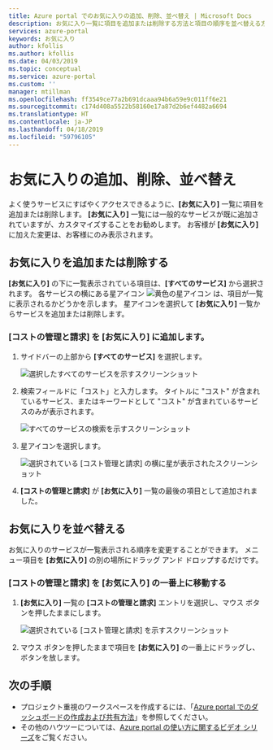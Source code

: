 ```yaml
---
title: Azure portal でのお気に入りの追加、削除、並べ替え | Microsoft Docs
description: お気に入り一覧に項目を追加または削除する方法と項目の順序を並べ替える方法について説明します
services: azure-portal
keywords: お気に入り
author: kfollis
ms.author: kfollis
ms.date: 04/03/2019
ms.topic: conceptual
ms.service: azure-portal
ms.custom: ''
manager: mtillman
ms.openlocfilehash: ff3549ce77a2b691dcaaa94b6a59e9c011ff6e21
ms.sourcegitcommit: c174d408a5522b58160e17a87d2b6ef4482a6694
ms.translationtype: HT
ms.contentlocale: ja-JP
ms.lasthandoff: 04/18/2019
ms.locfileid: "59796105"
---
```

# <a name="add-remove-and-sort-favorites"></a>お気に入りの追加、削除、並べ替え

よく使うサービスにすばやくアクセスできるように、**[お気に入り]** 一覧に項目を追加または削除します。 **[お気に入り]** 一覧には一般的なサービスが既に追加されていますが、カスタマイズすることをお勧めします。 お客様が **[お気に入り]** に加えた変更は、お客様にのみ表示されます。

## <a name="add-or-remove-a-favorite"></a>お気に入りを追加または削除する

**[お気に入り]** の下に一覧表示されている項目は、**[すべてのサービス]** から選択されます。 各サービスの横にある星アイコン ![黄色の星アイコン](./media/azure-portal-add-remove-sort-favorites/azure-portal-favorites-star.png) は、項目が一覧に表示されるかどうかを示します。 星アイコンを選択して **[お気に入り]** 一覧からサービスを追加または削除します。

### <a name="add-cost-management--billing-to-favorites"></a>[コストの管理と請求] を [お気に入り] に追加します。

1. サイドバーの上部から **[すべてのサービス]** を選択します。

    ![選択したすべてのサービスを示すスクリーンショット](./media/azure-portal-add-remove-sort-favorites/azure-portal-favorites-all-services.png)

1. 検索フィールドに「コスト」と入力します。 タイトルに "コスト" が含まれているサービス、またはキーワードとして "コスト" が含まれているサービスのみが表示されます。

   ![すべてのサービスの検索を示すスクリーンショット](./media/azure-portal-add-remove-sort-favorites/azure-portal-favorites-search.png)

1. 星アイコンを選択します。

   ![選択されている [コスト管理と請求] の横に星が表示されたスクリーンショット](./media/azure-portal-add-remove-sort-favorites/azure-portal-favorites-add.png)

1. **[コストの管理と請求]** が **[お気に入り]** 一覧の最後の項目として追加されました。

## <a name="sort-favorites"></a>お気に入りを並べ替える

お気に入りのサービスが一覧表示される順序を変更することができます。 メニュー項目を **[お気に入り]** の別の場所にドラッグ アンド ドロップするだけです。

### <a name="move-cost-management--billing-to-the-top-of-favorites"></a>[コストの管理と請求] を [お気に入り] の一番上に移動する

1. **[お気に入り]** 一覧の **[コストの管理と請求]** エントリを選択し、マウス ボタンを押したままにします。

   ![選択されている [コスト管理と請求] を示すスクリーンショット](./media/azure-portal-add-remove-sort-favorites/azure-portal-favorites-sort.png)

1. マウス ボタンを押したままで項目を **[お気に入り]** の一番上にドラッグし、ボタンを放します。

## <a name="next-steps"></a>次の手順

* プロジェクト重視のワークスペースを作成するには、「[Azure portal でのダッシュボードの作成および共有方法](../azure-portal/azure-portal-dashboards.md)」を参照してください。
* その他のハウツーについては、[Azure portal の使い方に関するビデオ シリーズ](https://www.youtube.com/playlist?list=PLLasX02E8BPBKgXP4oflOL29TtqTzwhxR)をご覧ください。
